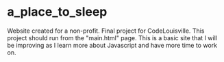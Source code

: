 # a_place_to_sleep
Website created for a non-profit.
Final project for CodeLouisville.
This project should run from the "main.html" page.  This is a basic site that I will be improving as I learn more about Javascript and have more time to work on.
